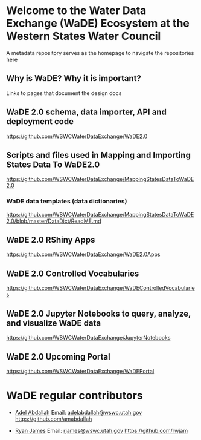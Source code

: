 # Welcome to the Water Data Exchange (WaDE) Ecosystem at the Western States Water Council

A metadata repository serves as the homepage to navigate the repositories here 


## Why is WaDE? Why it is important? 
Links to pages that document the design docs


## WaDE 2.0 schema, data importer, API and deployment code 
https://github.com/WSWCWaterDataExchange/WaDE2.0


## Scripts and files used in Mapping and Importing States Data To WaDE2.0
https://github.com/WSWCWaterDataExchange/MappingStatesDataToWaDE2.0

### WaDE data templates (data dictionaries)
https://github.com/WSWCWaterDataExchange/MappingStatesDataToWaDE2.0/blob/master/DataDict/ReadME.md


## WaDE 2.0 RShiny Apps
https://github.com/WSWCWaterDataExchange/WaDE2.0Apps


## WaDE 2.0 Controlled Vocabularies
https://github.com/WSWCWaterDataExchange/WaDEControlledVocabularies


## WaDE 2.0 Jupyter Notebooks to query, analyze, and visualize WaDE data
https://github.com/WSWCWaterDataExchange/JupyterNotebooks


## WaDE 2.0 Upcoming Portal
https://github.com/WSWCWaterDataExchange/WaDEPortal



# WaDE regular contributors 
* [Adel Abdallah](https://www.westernstateswater.org/about-wswc/staff/adel-abdallah/)
Email: adelabdallah@wswc.utah.gov
https://github.com/amabdallah

* [Ryan James](https://www.westernstateswater.org/about-wswc/staff/ryan-james/)
Email: rjames@wswc.utah.gov
https://github.com/rwjam

